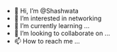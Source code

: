 - 👋 Hi, I’m @Shashwata
- 👀 I’m interested in networking
- 🌱 I’m currently learning ...
- 💞️ I’m looking to collaborate on ...
- 📫 How to reach me ...

<!---
Shashwata1/Shashwata1 is a ✨ special ✨ repository because its `README.md` (this file) appears on your GitHub profile.
You can click the Preview link to take a look at your changes.
--->
